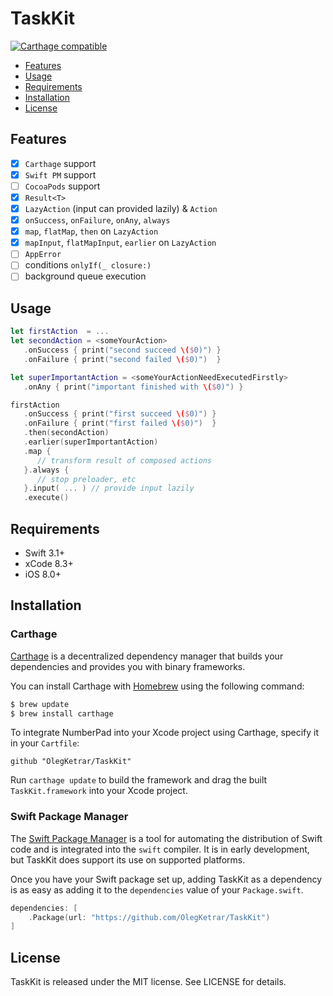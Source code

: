 # TaskKit

[![Carthage compatible](https://img.shields.io/badge/Carthage-compatible-4BC51D.svg?style=flat)](https://github.com/Carthage/Carthage)

- [Features](#features)
- [Usage](#usage)
- [Requirements](#requirements)
- [Installation](#installation)
- [License](#license)

## Features

- [x] `Carthage` support
- [x] `Swift PM` support
- [ ] `CocoaPods` support
- [x] `Result<T>`
- [x] `LazyAction` (input can provided lazily) & `Action`
- [x] `onSuccess`, `onFailure`, `onAny`, `always`
- [x] `map`, `flatMap`, `then` on `LazyAction`
- [x] `mapInput`, `flatMapInput`, `earlier` on `LazyAction`
- [ ] `AppError` 
- [ ] conditions `onlyIf(_ closure:)`
- [ ] background queue execution

## Usage

```swift
let firstAction  = ...
let secondAction = <someYourAction>
   .onSuccess { print("second succeed \($0)") }
   .onFailure { print("second failed \($0)")  }

let superImportantAction = <someYourActionNeedExecutedFirstly>
   .onAny { print("important finished with \($0)") }

firstAction
   .onSuccess { print("first succeed \($0)") }
   .onFailure { print("first failed \($0)")  }
   .then(secondAction)
   .earlier(superImportantAction)
   .map { 
      // transform result of composed actions 
   }.always { 
      // stop preloader, etc
   }.input( ... ) // provide input lazily
   .execute()
```

## Requirements

- Swift 3.1+
- xCode 8.3+
- iOS 8.0+

## Installation

### Carthage

[Carthage](https://github.com/Carthage/Carthage) is a decentralized dependency manager that builds your dependencies and provides you with binary frameworks.

You can install Carthage with [Homebrew](http://brew.sh/) using the following command:

```bash
$ brew update
$ brew install carthage
```
To integrate NumberPad into your Xcode project using Carthage, specify it in your `Cartfile`:

```ogdl
github "OlegKetrar/TaskKit"
```
Run `carthage update` to build the framework and drag the built `TaskKit.framework` into your Xcode project.

### Swift Package Manager

The [Swift Package Manager](https://swift.org/package-manager/) is a tool for automating the distribution of Swift code and is integrated into the `swift` compiler. It is in early development, but TaskKit does support its use on supported platforms. 

Once you have your Swift package set up, adding TaskKit as a dependency is as easy as adding it to the `dependencies` value of your `Package.swift`.

```swift
dependencies: [
    .Package(url: "https://github.com/OlegKetrar/TaskKit")
]
```

## License

TaskKit is released under the MIT license. See LICENSE for details.
